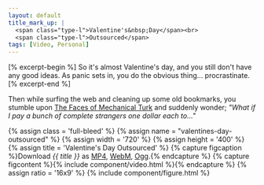 ```yaml
---
layout: default
title_mark_up: |
  <span class="type-l">Valentine's&nbsp;Day</span><br>
  <span class="type-l">Outsourced</span>
tags: [Video, Personal]
---
```


[% excerpt-begin %] So it's almost Valentine's day, and you still don't have any good ideas. As panic sets
in, you do the obvious thing... procrastinate. [% excerpt-end %]

Then while surfing the web and cleaning up some old bookmarks, you stumble upon <a href="http://waxy.org/2008/11/the_faces_of_mechanical_turk/">The Faces 
of Mechanical Turk</a> and suddenly wonder; _"What if I pay a bunch of complete strangers one dollar each to..."_

{% assign class = 'full-bleed' %}
{% assign name = "valentines-day-outsourced" %}
{% assign width = '720' %}
{% assign height = '400' %}
{% assign title = 'Valentine's Day Outsourced' %}
{% capture figcaption %}Download <i>{{ title }}</i> as 
<a href="/videos/{{ name }}.{{ width }}x{{ height }}.mp4">MP4</a>,
<a href="/videos/{{ name }}.{{ width }}x{{ height }}.webm">WebM</a>,
<a href="/videos/{{ name }}.{{ width }}x{{ height }}.ogv">Ogg</a>.{% endcapture %}
{% capture figcontent %}{% include component/video.html %}{% endcapture %}
{% assign ratio = '16x9' %}
{% include component/figure.html %}